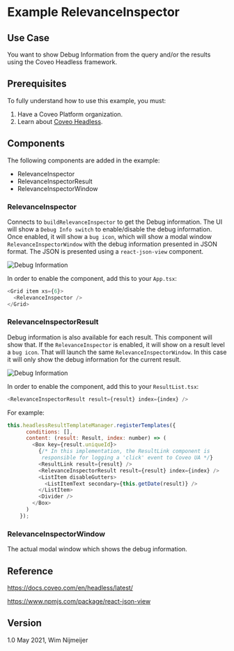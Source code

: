 # Example RelevanceInspector

## Use Case
You want to show Debug Information from the query and/or the results using the Coveo Headless framework.

## Prerequisites
To fully understand how to use this example, you must:
1. Have a Coveo Platform organization.
2. Learn about [Coveo Headless](https://docs.coveo.com/en/headless/latest/).

## Components
The following components are added in the example:
* RelevanceInspector
* RelevanceInspectorResult
* RelevanceInspectorWindow

### RelevanceInspector
Connects to `buildRelevanceInspector` to get the Debug information. The UI will show a `Debug Info switch` to enable/disable the debug information.
Once enabled, it will show a `bug icon`, which will show a modal window `RelevanceInspectorWindow` with the debug information presented in JSON format. The JSON is presented using a `react-json-view` component.

![Debug Information](images/Main.PNG)

In order to enable the component, add this to your `App.tsx`:
```javascript
<Grid item xs={6}>
  <RelevanceInspector />
</Grid>
```

### RelevanceInspectorResult
Debug information is also available for each result. This component will show that. If the `RelevanceInspector` is enabled, it will show on a result level a `bug icon`. That will launch the same `RelevanceInspectorWindow`. In this case it will only show the debug information for the current result.

![Debug Information](images/Result.PNG)

In order to enable the component, add this to your `ResultList.tsx`:
```javascript
<RelevanceInspectorResult result={result} index={index} />
```

For example:
```javascript
this.headlessResultTemplateManager.registerTemplates({
      conditions: [],
      content: (result: Result, index: number) => (
        <Box key={result.uniqueId}>
          {/* In this implementation, the ResultLink component is
           responsible for logging a 'click' event to Coveo UA */}
          <ResultLink result={result} />
          <RelevanceInspectorResult result={result} index={index} />
          <ListItem disableGutters>
            <ListItemText secondary={this.getDate(result)} />
          </ListItem>
          <Divider />
        </Box>
      )
    });
```

### RelevanceInspectorWindow
The actual modal window which shows the debug information.


## Reference
https://docs.coveo.com/en/headless/latest/

https://www.npmjs.com/package/react-json-view


## Version
1.0 May 2021, Wim Nijmeijer

